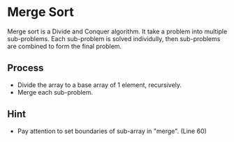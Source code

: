 # Merge Sort
Merge sort is a Divide and Conquer algorithm.
It take a problem into multiple sub-problems.
Each sub-problem is solved individully, 
then sub-problems are combined to form the final problem.

## Process
* Divide the array to a base array of 1 element, recursively.
* Merge each sub-problem.

## Hint
* Pay attention to set boundaries of sub-array in "merge". (Line 60)